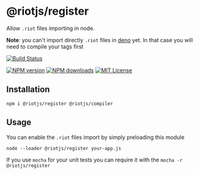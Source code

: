 # @riotjs/register

Allow `.riot` files importing in node.

**Note**: you can't import directly `.riot` files in [deno](https://github.com/denoland/deno/issues/1739) yet.
In that case you will need to compile your tags first

[![Build Status][ci-image]][ci-url]

[![NPM version][npm-version-image]][npm-url]
[![NPM downloads][npm-downloads-image]][npm-url]
[![MIT License][license-image]][license-url]

## Installation

```
npm i @riotjs/register @riotjs/compiler
```

## Usage

You can enable the `.riot` files import by simply preloading this module

```shell
node --loader @riotjs/register your-app.js
```

If you use `mocha` for your unit tests you can require it with the `mocha -r @riotjs/register`

[ci-image]: https://img.shields.io/github/actions/workflow/status/riot/register/test.yml?style=flat-square
[ci-url]: https://github.com/riot/register/actions
[license-image]: http://img.shields.io/badge/license-MIT-000000.svg?style=flat-square
[license-url]: LICENSE
[npm-version-image]: http://img.shields.io/npm/v/@riotjs/register.svg?style=flat-square
[npm-downloads-image]: http://img.shields.io/npm/dm/@riotjs/register.svg?style=flat-square
[npm-url]: https://npmjs.org/package/@riotjs/register
